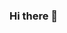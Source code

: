 ### Hi there 👋

<!--
**eimiled/eimiled** is a ✨ _special_ ✨ repository because its `README.md` (this file) appears on your GitHub profile.

Here are some ideas to get you started:

- 🔭 I’m currently working on ... learning how to use GitHub 
- 🌱 I’m currently learning ... Full Stack at Tech Elevator
- 👯 I’m looking to collaborate on ... anything!
- 🤔 I’m looking for help with ... everything...
- 💬 Ask me about ... dance
- 📫 How to reach me: ... eimile.davis@gmail.com
- 😄 Pronouns: ... she/her
- ⚡ Fun fact: ... i'm a dancer/choreographer
-->
